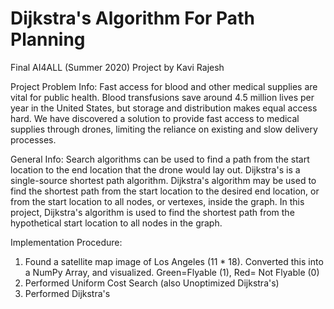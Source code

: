 # Dijkstra's Algorithm For Path Planning

Final AI4ALL (Summer 2020) Project by Kavi Rajesh

Project Problem Info: 
Fast access for blood and other medical supplies are vital for public health. Blood transfusions save around 4.5 million lives per year in the United States, but storage and distribution makes equal access hard. We have discovered a solution to provide fast access to medical supplies through drones, limiting the reliance on existing and slow delivery processes. 

General Info:
Search algorithms can be used to find a path from the start location to the end location that the drone would lay out. Dijkstra's is a single-source shortest path algorithm. Dijkstra's algorithm may be used to find the shortest path from the start location to the desired end location, or from the start location to all nodes, or vertexes, inside the graph. In this project, Dijkstra's algorithm is used to find the shortest path from the hypothetical start location to all nodes in the graph.

Implementation Procedure:
1. Found a satellite map image of Los Angeles (11 * 18). Converted this into a NumPy Array, and visualized. Green=Flyable (1), Red= Not Flyable (0)
2. Performed Uniform Cost Search (also Unoptimized Dijkstra's) 
3. Performed Dijkstra's
